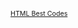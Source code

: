 <!-- this script got from www.htmlbestcodes.com-Coded by: Krishna Eydat -->
<html>
<head>

<script type="text/javascript">
(function(){function C(){e.globalCompositeOperation="source-over";e.fillStyle="rgba(8,8,12,0.65)";e.fillRect(0,0,f,p);e.globalCompositeOperation="lighter";x=q-u;y=r-v;u=q;v=r;for(var d=0.86*f,l=0.125*f,m=0.5*f,t=Math.random,n=Math.abs,o=z;o--;){var h=A[o],i=h.x,j=h.y,a=h.a,b=h.b,c=i-q,k=j-r,g=Math.sqrt(c*c+k*k)||0.001,c=c/g,k=k/g;if(w&&g<m)var s=14*(1-g/m),a=a+(c*s+0.5-t()),b=b+(k*s+0.5-t());g<d&&(s=0.0014*(1-g/d)*f,a-=c*s,b-=k*s);g<l&&(c=2.6E-4*(1-g/l)*f,a+=x*c,b+=y*c);a*=B;b*=B;c=n(a);k=n(b);g=
0.5*(c+k);0.1>c&&(a*=3*t());0.1>k&&(b*=3*t());c=0.45*g;c=Math.max(Math.min(c,3.5),0.4);i+=a;j+=b;i>f?(i=f,a*=-1):0>i&&(i=0,a*=-1);j>p?(j=p,b*=-1):0>j&&(j=0,b*=-1);h.a=a;h.b=b;h.x=i;h.y=j;e.fillStyle=h.color;e.beginPath();e.arc(i,j,c,0,D,!0);e.closePath();e.fill()}}function E(d){d=d?d:window.event;q=d.clientX-m.offsetLeft-n.offsetLeft;r=d.clientY-m.offsetTop-n.offsetTop}function F(){w=!0;return!1}function G(){return w=!1}function H(){this.color="rgb("+Math.floor(255*Math.random())+","+Math.floor(255*
Math.random())+","+Math.floor(255*Math.random())+")";this.b=this.a=this.x=this.y=0;this.size=1}var D=2*Math.PI,f=1E3,p=560,z=600,B=0.96,A=[],o,e,n,m,q,r,x,y,u,v,w;window.onload=function(){o=document.getElementById("mainCanvas");if(o.getContext){m=document.getElementById("outer");n=document.getElementById("canvasContainer");e=o.getContext("2d");for(var d=z;d--;){var l=new H;l.x=0.5*f;l.y=0.5*p;l.a=34*Math.cos(d)*Math.random();l.b=34*Math.sin(d)*Math.random();A[d]=l}q=u=0.5*f;r=v=0.5*p;document.onmousedown=
F;document.onmouseup=G;document.onmousemove=E;setInterval(C,33);document.getElementById("output").innerHTML='interact with the mouse, occasionally click or hold down the mousebutton<br>More here: <a href="http://www.spielzeugz.de/lab">spielzeugz.de/lab</a> &nbsp; | &nbsp; Follow us on <a href="http://www.twitter.com/spielzeugz" target="_blank">Twitter</a> or <a href="http://plus.google.com/116743952899287181520" target="_blank">Google+</a>'}else document.getElementById("output").innerHTML="Sorry, needs a recent version of Chrome, Firefox, Opera, Safari, or Internet Explorer 9."}})();    	
</script>
</head>
<body>
<div id="outer">
	<div id="canvasContainer">
		<canvas id="mainCanvas" width="1000" height="560"></canvas>
		<div id="output"></div>
	</div>
</div>

<br/>
<p><a target="_blank" href="http://www.htmlbestcodes.com/"><span style="font-size: 8pt; text-decoration: none">HTML Best Codes</span></a></p>
</body>
</html>
